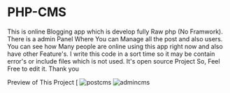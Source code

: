 # PHP-CMS
This is online Blogging app which is develop fully Raw php (No Framwork).
There is a admin Panel Where You can Manage all the post and also users.
You can see how Many people are online using this app right now and also have other Feature's.
I write this code in a sort time so it may be contain error's or include files which is not used. 
It's open source Project So, Feel Free to edit it.
Thank you


Preview of This Project
[
![postcms](https://cloud.githubusercontent.com/assets/12672574/25753356/f778e30a-31dc-11e7-88be-6bce707c92b4.png)
![admincms](https://cloud.githubusercontent.com/assets/12672574/25753354/f752c184-31dc-11e7-99d9-c7f57a264c49.jpg)

